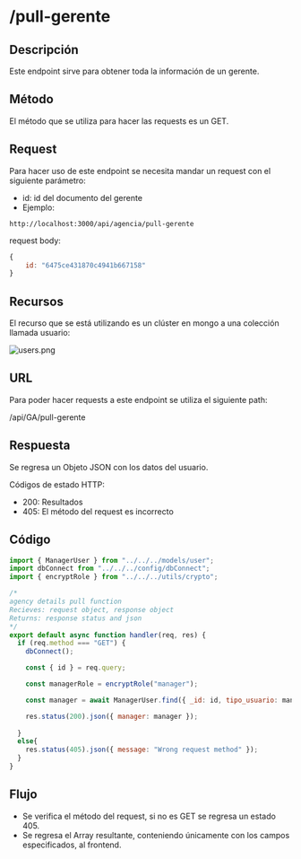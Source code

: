 # /pull-gerente

## Descripción

Este endpoint sirve para obtener toda la información de un gerente.

## Método

El método que se utiliza para hacer las requests es un GET.

## Request

Para hacer uso de este endpoint se necesita mandar un request con el siguiente parámetro:

- id: id del documento del gerente
- Ejemplo:

```
http://localhost:3000/api/agencia/pull-gerente
```

request body:

```jsx
{
    id: "6475ce431870c4941b667158"
}
```

## Recursos

El recurso que se está utilizando es un clúster en mongo a una colección llamada usuario: 

![users.png](pull-agencia%20c1e0b7cc540648dfa3344600c4367552/users.png)

## URL

Para poder hacer requests a este endpoint se utiliza el siguiente path:

/api/GA/pull-gerente

## Respuesta

Se regresa un Objeto JSON con los datos del usuario.

Códigos de estado HTTP:

- 200: Resultados
- 405: El método del request es incorrecto

## Código

```jsx
import { ManagerUser } from "../../../models/user";
import dbConnect from "../../../config/dbConnect";
import { encryptRole } from "../../../utils/crypto";

/* 
agency details pull function
Recieves: request object, response object
Returns: response status and json 
*/
export default async function handler(req, res) {
  if (req.method === "GET") {
    dbConnect();

    const { id } = req.query;

    const managerRole = encryptRole("manager");

    const manager = await ManagerUser.find({ _id: id, tipo_usuario: managerRole }, "_id nombres apellidos email numero_telefonico").exec()

    res.status(200).json({ manager: manager });
    
  }
  else{
    res.status(405).json({ message: "Wrong request method" });
  }
}
```

## Flujo

- Se verifica el método del request, si no es GET se regresa un estado 405.
- Se regresa el Array resultante, conteniendo únicamente con los campos especificados, al frontend.